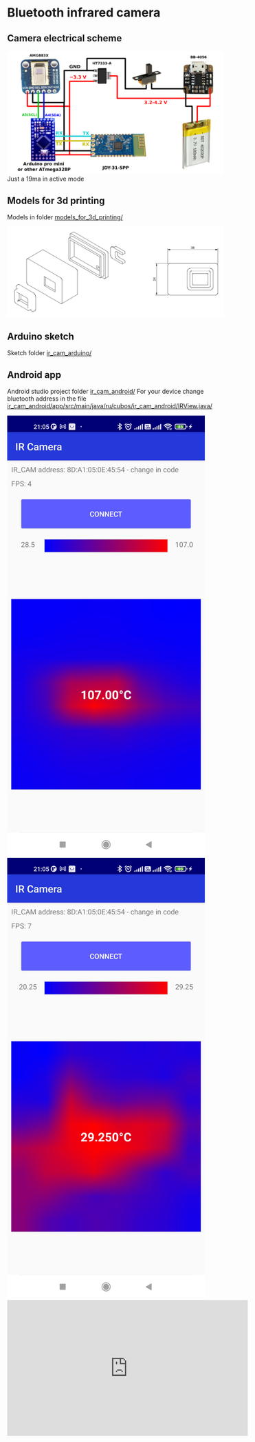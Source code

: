 # Bluetooth infrared camera

## Camera electrical scheme
<img alt="Camera electrical scheme" src="docs/ir_cam_scheme.png">
Just a 19ma in active mode

## Models for 3d printing
Models in folder [models_for_3d_printing/](models_for_3d_printing/)

<img alt="Camera models scheme" src="docs/scheme.png">

## Arduino sketch
Sketch folder [ir_cam_arduino/](ir_cam_arduino/)

## Android app
Android studio project folder [ir_cam_android/](ir_cam_android/)
For your device change bluetooth address in the file [ir_cam_android/app/src/main/java/ru/cubos/ir_cam_android/IRView.java/](ir_cam_android/app/src/main/java/ru/cubos/ir_cam_android/IRView.java/) 

<img alt="ir camera android app" src="docs/android_app_1.jpg" max-width="250">
<img alt="ir camera android app" src="docs/android_app_2.jpg" max-width="250">

<iframe width="560" height="315" src="https://www.youtube.com/embed/n9mBcSK_jvs" title="YouTube video player" frameborder="0" allow="accelerometer; autoplay; clipboard-write; encrypted-media; gyroscope; picture-in-picture" allowfullscreen></iframe>
